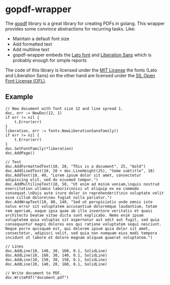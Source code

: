 # gopdf-wrapper

The [gopdf](https://github.com/signintech/gopdf) library is a great library for creating PDFs in golang. This wrapper provides some convince abstractions for recurring tasks. Like:

- Maintain a default font size
- Add formatted text
- Add multiline text
- gopdf-wrapper embeds the [Lato font](https://www.latofonts.com/) and [Liberation Sans](https://github.com/liberationfonts/liberation-fonts) which is probably enough for simple reports

The code of this library is licensed under the [MIT License]() the fonts (Lato and Liberation Sans) on the other hand are licensed under the [SIL Open Font License (OFL)](http://scripts.sil.org/cms/scripts/page.php?site_id=nrsi&id=OFL). 

## Example

```golang
// New document with font size 12 and line spread 1. 
doc, err := NewDoc(12, 1)
if err != nil {
	t.Error(err)
}
liberation, err := fonts.NewLiberationSansFamily()
if err != nil {
	t.Error(err)
}
doc.SetFontFamily(*liberation)
doc.AddPage()

// Text
doc.AddFormattedText(10, 20, "This is a document", 25, "bold")
doc.AddSizedText(10, 20 + doc.LineHeight(25), "Some subtitle", 18)
doc.AddText(10, 40, "Lorem ipsum dolor sit amet, consectetur adipiscing elit, sed do eiusmod tempor.")
doc.AddMultilineText(10, 50, "Ut enim ad minim veniam,\nquis nostrud exercitation ullamco laboris\nnisi ut aliquip ex ea commodo consequat.\nDuis aute irure dolor in reprehenderit\nin voluptate velit esse cillum dolore\neu fugiat nulla pariatur.")
doc.AddWrapText(10, 80, 140, "Sed ut perspiciatis unde omnis iste natus error sit voluptatem accusantium doloremque laudantium, totam rem aperiam, eaque ipsa quae ab illo inventore veritatis et quasi architecto beatae vitae dicta sunt explicabo. Nemo enim ipsam voluptatem quia voluptas sit aspernatur aut odit aut fugit, sed quia consequuntur magni dolores eos qui ratione voluptatem sequi nesciunt. Neque porro quisquam est, qui dolorem ipsum quia dolor sit amet, consectetur, adipisci velit, sed quia non numquam eius modi tempora incidunt ut labore et dolore magnam aliquam quaerat voluptatem.")

// Lines
doc.AddLine(10, 140, 30, 160, 0.1, SolidLine)
doc.AddLine(10, 160, 30, 140, 0.1, SolidLine)
doc.AddLine(10, 150, 30, 150, 0.1, SolidLine)
doc.AddLine(20, 140, 20, 160, 0.1, SolidLine)

// Write document to PDF.
doc.WritePdf("document.pdf")
```
